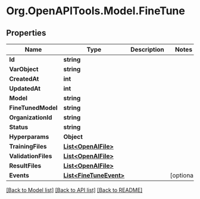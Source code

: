 # Org.OpenAPITools.Model.FineTune

## Properties

Name | Type | Description | Notes
------------ | ------------- | ------------- | -------------
**Id** | **string** |  | 
**VarObject** | **string** |  | 
**CreatedAt** | **int** |  | 
**UpdatedAt** | **int** |  | 
**Model** | **string** |  | 
**FineTunedModel** | **string** |  | 
**OrganizationId** | **string** |  | 
**Status** | **string** |  | 
**Hyperparams** | **Object** |  | 
**TrainingFiles** | [**List&lt;OpenAIFile&gt;**](OpenAIFile.md) |  | 
**ValidationFiles** | [**List&lt;OpenAIFile&gt;**](OpenAIFile.md) |  | 
**ResultFiles** | [**List&lt;OpenAIFile&gt;**](OpenAIFile.md) |  | 
**Events** | [**List&lt;FineTuneEvent&gt;**](FineTuneEvent.md) |  | [optional] 

[[Back to Model list]](../README.md#documentation-for-models) [[Back to API list]](../README.md#documentation-for-api-endpoints) [[Back to README]](../README.md)

